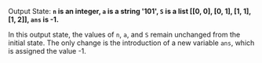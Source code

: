 Output State: **`n` is an integer, `a` is a string '101', `S` is a list [[0, 0], [0, 1], [1, 1], [1, 2]], `ans` is -1.**

In this output state, the values of `n`, `a`, and `S` remain unchanged from the initial state. The only change is the introduction of a new variable `ans`, which is assigned the value -1.